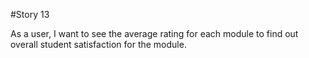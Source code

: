 #Story 13

As a user, I want to see the average rating for each module to find out overall student satisfaction for the module.